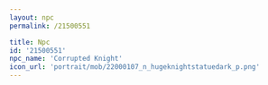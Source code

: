 ```yaml
---
layout: npc
permalink: /21500551

title: Npc
id: '21500551'
npc_name: 'Corrupted Knight'
icon_url: 'portrait/mob/22000107_n_hugeknightstatuedark_p.png'
---
```

